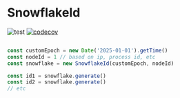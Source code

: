 # SnowflakeId

![test](https://github.com/arusakov/snowflakeid/actions/workflows/test.yml/badge.svg?branch=main)
[![codecov](https://codecov.io/gh/arusakov/snowflakeid/graph/badge.svg?token=B7OKVZPRIJ)](https://codecov.io/gh/arusakov/snowflakeid)

```javascript

const customEpoch = new Date('2025-01-01').getTime()
const nodeId = 1 // based on ip, process id, etc
const snowflake = new SnowflakeId(customEpoch, nodeId)

const id1 = snowflake.generate()
const id2 = snowflake.generate()
// etc
```